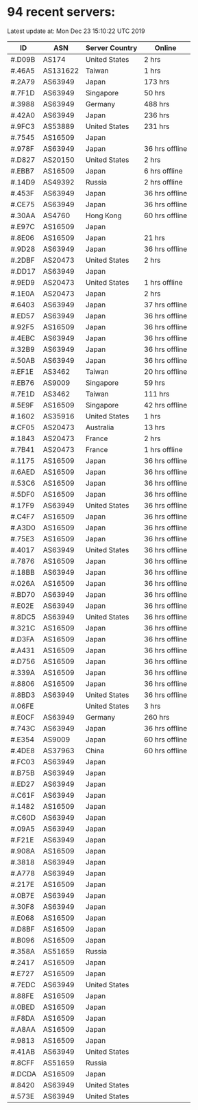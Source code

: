 # 94 recent servers:

Latest update at: Mon Dec 23 15:10:22 UTC 2019

| ID | ASN | Server Country | Online |
| -- | --- | -------------- | ------ |
| #.D09B | AS174 | United States | 2 hrs |
| #.46A5 | AS131622 | Taiwan | 1 hrs |
| #.2A79 | AS63949 | Japan | 173 hrs |
| #.7F1D | AS63949 | Singapore | 50 hrs |
| #.3988 | AS63949 | Germany | 488 hrs |
| #.42A0 | AS63949 | Japan | 236 hrs |
| #.9FC3 | AS53889 | United States | 231 hrs |
| #.7545 | AS16509 | Japan | |
| #.978F | AS63949 | Japan | 36 hrs offline |
| #.D827 | AS20150 | United States | 2 hrs |
| #.EBB7 | AS16509 | Japan | 6 hrs offline |
| #.14D9 | AS49392 | Russia | 2 hrs offline |
| #.453F | AS63949 | Japan | 36 hrs offline |
| #.CE75 | AS63949 | Japan | 36 hrs offline |
| #.30AA | AS4760 | Hong Kong | 60 hrs offline |
| #.E97C | AS16509 | Japan | |
| #.8E06 | AS16509 | Japan | 21 hrs |
| #.9D28 | AS63949 | Japan | 36 hrs offline |
| #.2DBF | AS20473 | United States | 2 hrs |
| #.DD17 | AS63949 | Japan | |
| #.9ED9 | AS20473 | United States | 1 hrs offline |
| #.1E0A | AS20473 | Japan | 2 hrs |
| #.6403 | AS63949 | Japan | 37 hrs offline |
| #.ED57 | AS63949 | Japan | 36 hrs offline |
| #.92F5 | AS16509 | Japan | 36 hrs offline |
| #.4EBC | AS63949 | Japan | 36 hrs offline |
| #.32B9 | AS63949 | Japan | 36 hrs offline |
| #.50AB | AS63949 | Japan | 36 hrs offline |
| #.EF1E | AS3462 | Taiwan | 20 hrs offline |
| #.EB76 | AS9009 | Singapore | 59 hrs |
| #.7E1D | AS3462 | Taiwan | 111 hrs |
| #.5E9F | AS16509 | Singapore | 42 hrs offline |
| #.1602 | AS35916 | United States | 1 hrs |
| #.CF05 | AS20473 | Australia | 13 hrs |
| #.1843 | AS20473 | France | 2 hrs |
| #.7B41 | AS20473 | France | 1 hrs offline |
| #.1175 | AS16509 | Japan | 36 hrs offline |
| #.6AED | AS16509 | Japan | 36 hrs offline |
| #.53C6 | AS16509 | Japan | 36 hrs offline |
| #.5DF0 | AS16509 | Japan | 36 hrs offline |
| #.17F9 | AS63949 | United States | 36 hrs offline |
| #.C4F7 | AS16509 | Japan | 36 hrs offline |
| #.A3D0 | AS16509 | Japan | 36 hrs offline |
| #.75E3 | AS16509 | Japan | 36 hrs offline |
| #.4017 | AS63949 | United States | 36 hrs offline |
| #.7876 | AS16509 | Japan | 36 hrs offline |
| #.18BB | AS63949 | Japan | 36 hrs offline |
| #.026A | AS16509 | Japan | 36 hrs offline |
| #.BD70 | AS63949 | Japan | 36 hrs offline |
| #.E02E | AS63949 | Japan | 36 hrs offline |
| #.8DC5 | AS63949 | United States | 36 hrs offline |
| #.321C | AS16509 | Japan | 36 hrs offline |
| #.D3FA | AS16509 | Japan | 36 hrs offline |
| #.A431 | AS16509 | Japan | 36 hrs offline |
| #.D756 | AS16509 | Japan | 36 hrs offline |
| #.339A | AS16509 | Japan | 36 hrs offline |
| #.8806 | AS16509 | Japan | 36 hrs offline |
| #.8BD3 | AS63949 | United States | 36 hrs offline |
| #.06FE |  | United States | 3 hrs |
| #.E0CF | AS63949 | Germany | 260 hrs |
| #.743C | AS63949 | Japan | 36 hrs offline |
| #.E354 | AS9009 | Japan | 60 hrs offline |
| #.4DE8 | AS37963 | China | 60 hrs offline |
| #.FC03 | AS63949 | Japan | |
| #.B75B | AS63949 | Japan | |
| #.ED27 | AS63949 | Japan | |
| #.C61F | AS63949 | Japan | |
| #.1482 | AS16509 | Japan | |
| #.C60D | AS63949 | Japan | |
| #.09A5 | AS63949 | Japan | |
| #.F21E | AS63949 | Japan | |
| #.908A | AS16509 | Japan | |
| #.3818 | AS63949 | Japan | |
| #.A778 | AS63949 | Japan | |
| #.217E | AS16509 | Japan | |
| #.0B7E | AS63949 | Japan | |
| #.30F8 | AS63949 | Japan | |
| #.E068 | AS16509 | Japan | |
| #.D8BF | AS16509 | Japan | |
| #.B096 | AS16509 | Japan | |
| #.358A | AS51659 | Russia | |
| #.2417 | AS16509 | Japan | |
| #.E727 | AS16509 | Japan | |
| #.7EDC | AS63949 | United States | |
| #.88FE | AS16509 | Japan | |
| #.0BED | AS16509 | Japan | |
| #.F8DA | AS16509 | Japan | |
| #.A8AA | AS16509 | Japan | |
| #.9813 | AS16509 | Japan | |
| #.41AB | AS63949 | United States | |
| #.8CFF | AS51659 | Russia | |
| #.DCDA | AS16509 | Japan | |
| #.8420 | AS63949 | United States | |
| #.573E | AS63949 | United States | |

